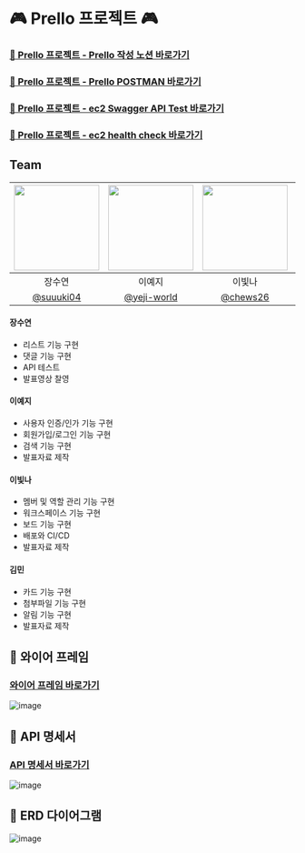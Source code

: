 # 🎮 Prello 프로젝트 🎮
### [📓 Prello 프로젝트 - Prello 작성 노션 바로가기](https://www.notion.so/teamsparta/1582dc3ef514814b839ccb431ab82bc5)
### [📓 Prello 프로젝트 - Prello POSTMAN 바로가기](https://documenter.getpostman.com/view/39379332/2sAYJ7fJos)
### [📓 Prello 프로젝트 - ec2 Swagger API Test 바로가기](http://13.209.241.90:8080/swagger-ui/index.html#/)
### [📓 Prello 프로젝트 - ec2 health check 바로가기](http://13.209.241.90:8080/health)

## Team
|<img src="https://avatars.githubusercontent.com/u/183476422?v=4" width="150" height="150"/>|<img src="https://avatars.githubusercontent.com/u/183330239?v=4" width="150" height="150"/>|<img src="https://avatars.githubusercontent.com/u/112529297?v=4" width="150" height="150"/>|<img src="https://avatars.githubusercontent.com/u/152136532?v=4" width="150" height="150"/>|
|:-:|:-:|:-:|:-:|
|장수연|이예지|이빛나|김민|
|[@suuuki04](https://github.com/suuuki04)|[@yeji-world](https://github.com/yeji-world)|[@chews26](https://github.com/chews26)|[@KM4HS](https://github.com/KM4HS)|

#### 장수연
- 리스트 기능 구현
- 댓글 기능 구현
- API 테스트
- 발표영상 찰영
#### 이예지
- 사용자 인증/인가 기능 구현
- 회원가입/로그인 기능 구현
- 검색 기능 구현
- 발표자료 제작
#### 이빛나
- 멤버 및 역할 관리 기능 구현
- 워크스페이스 기능 구현
- 보드 기능 구현
- 배포와 CI/CD
- 발표자료 제작
#### 김민
- 카드 기능 구현
- 첨부파일 기능 구현
- 알림 기능 구현
- 발표자료 제작

## 📱 와이어 프레임
### [와이어 프레임 바로가기](https://www.figma.com/design/V8hfGML3DA5sioNAYuJMTg/%EB%B6%88%EC%82%AC%EC%A1%B0?node-id=0-1&p=f&t=aLvuUJMgEo1FkYxT-0)
![image](https://github.com/user-attachments/assets/1444f97a-3b1f-4736-b295-4cf2b5af5aa6)

## 📄 API 명세서
### [API 명세서 바로가기](https://www.notion.so/teamsparta/1582dc3ef5148119a0f3fb45b8dac3ec?v=23bc10f997e2411b846459d18070b18d&pvs=4)
![image](https://github.com/user-attachments/assets/5df3ae36-2abc-49d9-ad06-9434f82c1fa1)

## 📅 ERD 다이어그램
![image](https://github.com/user-attachments/assets/da86f03f-ef9f-43cb-b68e-002df4001ca3)
